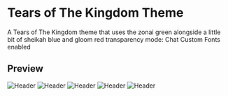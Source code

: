 # Tears of The Kingdom Theme
A Tears of The Kingdom theme that uses the zonai green alongside a little bit of sheikah blue and gloom red
transparency mode: Chat
Custom Fonts enabled

## Preview
![Header](https://github.com/OasisVee/Tears_Theme/raw/main/Preview/1.png)
![Header](https://github.com/OasisVee/Tears_Theme/raw/main/Preview/2.png)
![Header](https://github.com/OasisVee/Tears_Theme/raw/main/Preview/3.png)
![Header](https://github.com/OasisVee/Tears_Theme/raw/main/Preview/4.png)
![Header](https://github.com/OasisVee/Tears_Theme/raw/main/Preview/5.png)
